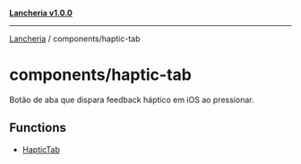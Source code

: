 [**Lancheria v1.0.0**](../../README.md)

***

[Lancheria](../../README.md) / components/haptic-tab

# components/haptic-tab

Botão de aba que dispara feedback háptico em iOS ao pressionar.

## Functions

- [HapticTab](functions/HapticTab.md)
